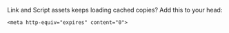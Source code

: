Link and Script assets keeps loading cached copies? Add this to your head:
```
<meta http-equiv="expires" content="0">
```